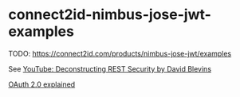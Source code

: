 # connect2id-nimbus-jose-jwt-examples
TODO: https://connect2id.com/products/nimbus-jose-jwt/examples

See [YouTube: Deconstructing REST Security by David Blevins](https://www.youtube.com/watch?v=9CJ_BAeOmW0)

[OAuth 2.0 explained](https://connect2id.com/learn/oauth-2)
